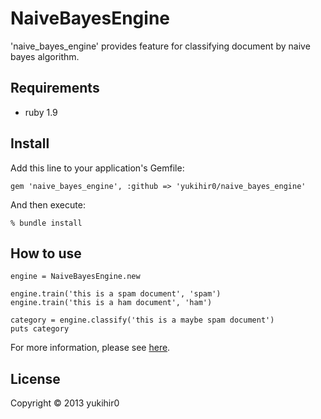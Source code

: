 # NaiveBayesEngine

'naive_bayes_engine' provides feature for classifying document by naive bayes algorithm.

## Requirements

- ruby 1.9

## Install

Add this line to your application's Gemfile:

```
gem 'naive_bayes_engine', :github => 'yukihir0/naive_bayes_engine'
```

And then execute:

```
% bundle install
```

## How to use

```
engine = NaiveBayesEngine.new

engine.train('this is a spam document', 'spam')
engine.train('this is a ham document', 'ham')

category = engine.classify('this is a maybe spam document')
puts category
```

For more information, please see [here](https://github.com/yukihir0/naive_bayes_engine/blob/master/sample/main.rb).

## License

Copyright &copy; 2013 yukihir0

